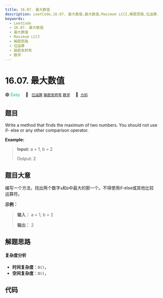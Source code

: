 ```yaml
---
title: 16.07. 最大数值
description: LeetCode,16.07. 最大数值,最大数值,Maximum LCCI,解题思路,位运算,脑筋急转弯,数学
keywords:
  - LeetCode
  - 16.07. 最大数值
  - 最大数值
  - Maximum LCCI
  - 解题思路
  - 位运算
  - 脑筋急转弯
  - 数学
---
```


# 16.07. 最大数值

🟢 <font color=#15bd66>Easy</font>&emsp; 🔖&ensp; [`位运算`](/tag/bit-manipulation.md) [`脑筋急转弯`](/tag/brainteaser.md) [`数学`](/tag/math.md)&emsp; 🔗&ensp;[`力扣`](https://leetcode.cn/problems/maximum-lcci)

## 题目

Write a method that finds the maximum of two numbers. You should not use if-
else or any other comparison operator.

**Example:**

> 
> 
> 
> 
> 
> **Input:** a = 1, b = 2
> 
> Output: 2
> 
> 


## 题目大意

编写一个方法，找出两个数字`a`和`b`中最大的那一个。不得使用if-else或其他比较运算符。

**示例：**

> 
> 
> 
> 
> 
> **输入：** a = 1, b = 2
> 
> **输出：** 2
> 
> 


## 解题思路

#### 复杂度分析

- **时间复杂度**：`O()`，
- **空间复杂度**：`O()`，

## 代码

```javascript

```